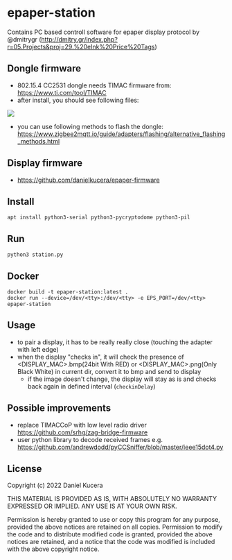 # epaper-station

Contains PC based controll software for epaper display protocol by @dmitrygr (http://dmitry.gr/index.php?r=05.Projects&proj=29.%20eInk%20Price%20Tags)

## Dongle firmware
- 802.15.4 CC2531 dongle needs TIMAC firmware from: https://www.ti.com/tool/TIMAC
- after install, you should see following files:

![](https://user-images.githubusercontent.com/1734256/184469490-7287bd56-6ff9-4716-8b1d-2c8783fb2065.jpg)
- you can use following methods to flash the dongle: https://www.zigbee2mqtt.io/guide/adapters/flashing/alternative_flashing_methods.html

## Display firmware
- https://github.com/danielkucera/epaper-firmware

## Install
```
apt install python3-serial python3-pycryptodome python3-pil
```

## Run
```
python3 station.py
```

## Docker
```
docker build -t epaper-station:latest .
docker run --device=/dev/<tty>:/dev/<tty> -e EPS_PORT=/dev/<tty> epaper-station
```

## Usage

- to pair a display, it has to be really really close (touching the adapter with left edge)
- when the display "checks in", it will check the presence of <DISPLAY_MAC>.bmp(24bit With RED) or <DISPLAY_MAC>.png(Only Black White) in current dir, convert it to bmp and send to display
  - if the image doesn't change, the display will stay as is and checks back again in defined interval (`checkinDelay`)

## Possible improvements

- replace TIMACCoP with low level radio driver https://github.com/srhg/zag-bridge-firmware
- user python library to decode received frames e.g. https://github.com/andrewdodd/pyCCSniffer/blob/master/ieee15dot4.py

## License

Copyright (c) 2022 Daniel Kucera

THIS MATERIAL IS PROVIDED AS IS, WITH ABSOLUTELY NO WARRANTY EXPRESSED
OR IMPLIED.  ANY USE IS AT YOUR OWN RISK.

Permission is hereby granted to use or copy this program
for any purpose,  provided the above notices are retained on all copies.
Permission to modify the code and to distribute modified code is granted,
provided the above notices are retained, and a notice that the code was
modified is included with the above copyright notice.
